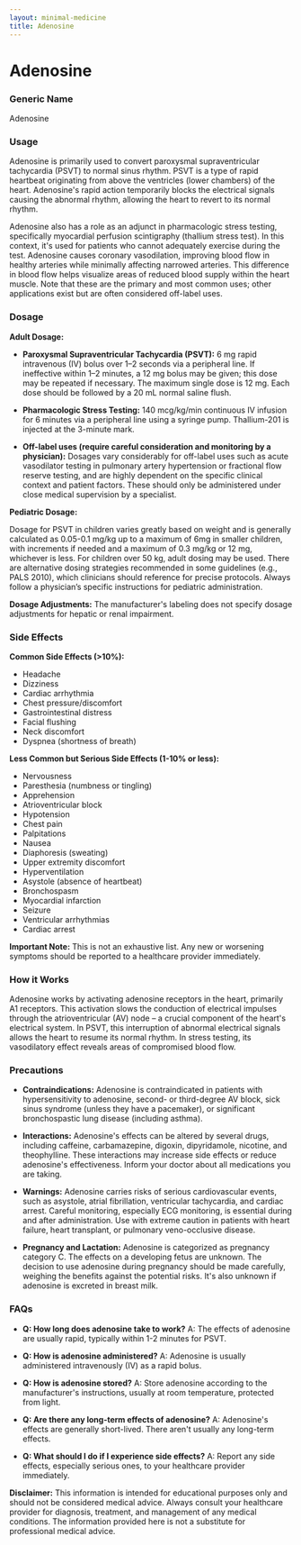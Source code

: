 ```yaml
---
layout: minimal-medicine
title: Adenosine
---
```


# Adenosine
### Generic Name
Adenosine

### Usage

Adenosine is primarily used to convert paroxysmal supraventricular tachycardia (PSVT) to normal sinus rhythm.  PSVT is a type of rapid heartbeat originating from above the ventricles (lower chambers) of the heart. Adenosine's rapid action temporarily blocks the electrical signals causing the abnormal rhythm, allowing the heart to revert to its normal rhythm.

Adenosine also has a role as an adjunct in pharmacologic stress testing, specifically myocardial perfusion scintigraphy (thallium stress test). In this context, it's used for patients who cannot adequately exercise during the test.  Adenosine causes coronary vasodilation, improving blood flow in healthy arteries while minimally affecting narrowed arteries. This difference in blood flow helps visualize areas of reduced blood supply within the heart muscle. Note that these are the primary and most common uses; other applications exist but are often considered off-label uses.


### Dosage

**Adult Dosage:**

* **Paroxysmal Supraventricular Tachycardia (PSVT):**  6 mg rapid intravenous (IV) bolus over 1–2 seconds via a peripheral line. If ineffective within 1–2 minutes, a 12 mg bolus may be given; this dose may be repeated if necessary. The maximum single dose is 12 mg.  Each dose should be followed by a 20 mL normal saline flush.

* **Pharmacologic Stress Testing:** 140 mcg/kg/min continuous IV infusion for 6 minutes via a peripheral line using a syringe pump. Thallium-201 is injected at the 3-minute mark.

* **Off-label uses (require careful consideration and monitoring by a physician):** Dosages vary considerably for off-label uses such as acute vasodilator testing in pulmonary artery hypertension or fractional flow reserve testing, and are highly dependent on the specific clinical context and patient factors.  These should only be administered under close medical supervision by a specialist.


**Pediatric Dosage:**

Dosage for PSVT in children varies greatly based on weight and is generally calculated as 0.05-0.1 mg/kg up to a maximum of 6mg in smaller children, with increments if needed and a maximum of 0.3 mg/kg or 12 mg, whichever is less.  For children over 50 kg, adult dosing may be used.  There are alternative dosing strategies recommended in some guidelines (e.g., PALS 2010), which clinicians should reference for precise protocols. Always follow a physician’s specific instructions for pediatric administration.


**Dosage Adjustments:**  The manufacturer's labeling does not specify dosage adjustments for hepatic or renal impairment.


### Side Effects

**Common Side Effects (>10%):**

* Headache
* Dizziness
* Cardiac arrhythmia
* Chest pressure/discomfort
* Gastrointestinal distress
* Facial flushing
* Neck discomfort
* Dyspnea (shortness of breath)

**Less Common but Serious Side Effects (1-10% or less):**

* Nervousness
* Paresthesia (numbness or tingling)
* Apprehension
* Atrioventricular block
* Hypotension
* Chest pain
* Palpitations
* Nausea
* Diaphoresis (sweating)
* Upper extremity discomfort
* Hyperventilation
* Asystole (absence of heartbeat)
* Bronchospasm
* Myocardial infarction
* Seizure
* Ventricular arrhythmias
* Cardiac arrest


**Important Note:** This is not an exhaustive list.  Any new or worsening symptoms should be reported to a healthcare provider immediately.


### How it Works

Adenosine works by activating adenosine receptors in the heart, primarily A1 receptors. This activation slows the conduction of electrical impulses through the atrioventricular (AV) node – a crucial component of the heart's electrical system.  In PSVT, this interruption of abnormal electrical signals allows the heart to resume its normal rhythm.  In stress testing, its vasodilatory effect reveals areas of compromised blood flow.


### Precautions

* **Contraindications:**  Adenosine is contraindicated in patients with hypersensitivity to adenosine, second- or third-degree AV block, sick sinus syndrome (unless they have a pacemaker), or significant bronchospastic lung disease (including asthma).

* **Interactions:** Adenosine's effects can be altered by several drugs, including caffeine, carbamazepine, digoxin, dipyridamole, nicotine, and theophylline. These interactions may increase side effects or reduce adenosine's effectiveness.  Inform your doctor about all medications you are taking.

* **Warnings:**  Adenosine carries risks of serious cardiovascular events, such as asystole, atrial fibrillation, ventricular tachycardia, and cardiac arrest.  Careful monitoring, especially ECG monitoring, is essential during and after administration. Use with extreme caution in patients with heart failure, heart transplant, or pulmonary veno-occlusive disease.

* **Pregnancy and Lactation:**  Adenosine is categorized as pregnancy category C.  The effects on a developing fetus are unknown.  The decision to use adenosine during pregnancy should be made carefully, weighing the benefits against the potential risks.  It's also unknown if adenosine is excreted in breast milk.


### FAQs

* **Q: How long does adenosine take to work?** A:  The effects of adenosine are usually rapid, typically within 1-2 minutes for PSVT.

* **Q: How is adenosine administered?** A: Adenosine is usually administered intravenously (IV) as a rapid bolus.

* **Q: How is adenosine stored?** A: Store adenosine according to the manufacturer's instructions, usually at room temperature, protected from light.

* **Q: Are there any long-term effects of adenosine?** A: Adenosine's effects are generally short-lived.  There aren't usually any long-term effects.

* **Q: What should I do if I experience side effects?** A: Report any side effects, especially serious ones, to your healthcare provider immediately.


**Disclaimer:** This information is intended for educational purposes only and should not be considered medical advice. Always consult your healthcare provider for diagnosis, treatment, and management of any medical conditions.  The information provided here is not a substitute for professional medical advice.
